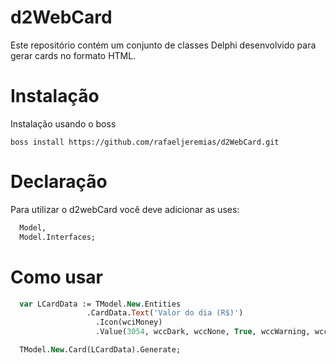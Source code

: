 # d2WebCard
Este repositório contém um conjunto de classes Delphi desenvolvido para gerar cards no formato HTML.

# Instalação
Instalação usando o boss
```
boss install https://github.com/rafaeljeremias/d2WebCard.git
```

# Declaração
Para utilizar o d2webCard você deve adicionar as uses:
```pascal
  Model,
  Model.Interfaces;
```

# Como usar
```pascal  
  var LCardData := TModel.New.Entities
                 .CardData.Text('Valor do dia (R$)')
                   .Icon(wciMoney)
                   .Value(3054, wccDark, wccNone, True, wccWarning, wccDanger);

  TModel.New.Card(LCardData).Generate;
```
